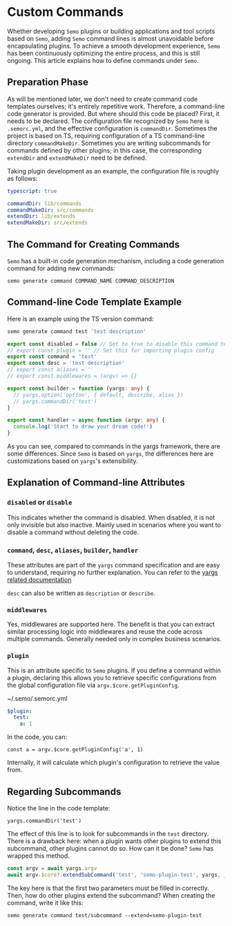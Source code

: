 # Custom Commands

Whether developing `Semo` plugins or building applications and tool scripts based on `Semo`, adding `Semo` command lines is almost unavoidable before encapsulating plugins. To achieve a smooth development experience, `Semo` has been continuously optimizing the entire process, and this is still ongoing. This article explains how to define commands under `Semo`.

## Preparation Phase

As will be mentioned later, we don't need to create command code templates ourselves; it's entirely repetitive work. Therefore, a command-line code generator is provided. But where should this code be placed? First, it needs to be declared. The configuration file recognized by `Semo` here is `.semorc.yml`, and the effective configuration is `commandDir`. Sometimes the project is based on TS, requiring configuration of a TS command-line directory `commandMakeDir`. Sometimes you are writing subcommands for commands defined by other plugins; in this case, the corresponding `extendDir` and `extendMakeDir` need to be defined.

Taking plugin development as an example, the configuration file is roughly as follows:

```yml
typescript: true

commandDir: lib/commands
commandMakeDir: src/commands
extendDir: lib/extends
extendMakeDir: src/extends
```

## The Command for Creating Commands

`Semo` has a built-in code generation mechanism, including a code generation command for adding new commands:

```
semo generate command COMMAND_NAME COMMAND_DESCRIPTION
```

## Command-line Code Template Example

Here is an example using the TS version command:

```bash
semo generate command test 'test description'
```

```typescript
export const disabled = false // Set to true to disable this command temporarily
// export const plugin = '' // Set this for importing plugin config
export const command = 'test'
export const desc = 'test description'
// export const aliases = ''
// export const middlewares = (argv) => {}

export const builder = function (yargs: any) {
  // yargs.option('option', { default, describe, alias })
  // yargs.commandDir('test')
}

export const handler = async function (argv: any) {
  console.log('Start to draw your dream code!')
}
```

As you can see, compared to commands in the yargs framework, there are some differences. Since `Semo` is based on `yargs`, the differences here are customizations based on `yargs`'s extensibility.

## Explanation of Command-line Attributes

### `disabled` or `disable`

This indicates whether the command is disabled. When disabled, it is not only invisible but also inactive. Mainly used in scenarios where you want to disable a command without deleting the code.

### `command`, `desc`, `aliases`, `builder`, `handler`

These attributes are part of the `yargs` command specification and are easy to understand, requiring no further explanation. You can refer to the [yargs related documentation](https://github.com/yargs/yargs/blob/master/docs/advanced.md#providing-a-command-module)

`desc` can also be written as `description` or `describe`.

### `middlewares`

Yes, middlewares are supported here. The benefit is that you can extract similar processing logic into middlewares and reuse the code across multiple commands. Generally needed only in complex business scenarios.

### `plugin`

This is an attribute specific to `Semo` plugins. If you define a command within a plugin, declaring this allows you to retrieve specific configurations from the global configuration file via `argv.$core.getPluginConfig`.

~/.semo/.semorc.yml

```yml
$plugin:
  test:
    a: 1
```

In the code, you can:

```
const a = argv.$core.getPluginConfig('a', 1)
```

Internally, it will calculate which plugin's configuration to retrieve the value from.

## Regarding Subcommands

Notice the line in the code template:

```
yargs.commandDir('test')
```

The effect of this line is to look for subcommands in the `test` directory. There is a drawback here: when a plugin wants other plugins to extend this subcommand, other plugins cannot do so. How can it be done? `Semo` has wrapped this method.

```typescript
const argv = await yargs.argv
await argv.$core?.extendSubCommand('test', 'semo-plugin-test', yargs, __dirname)
```

The key here is that the first two parameters must be filled in correctly. Then, how do other plugins extend the subcommand? When creating the command, write it like this:

```
semo generate command test/subcommand --extend=semo-plugin-test
```
